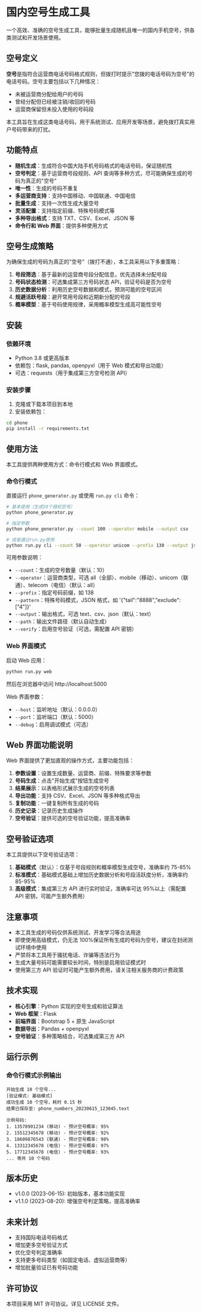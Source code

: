 # 国内空号生成工具

一个高效、准确的空号生成工具，能够批量生成随机且唯一的国内手机空号，供各类测试和开发场景使用。

## 空号定义

**空号**是指符合运营商电话号码格式规则，但拨打时提示"您拨的电话号码为空号"的电话号码。空号主要包括以下几种情况：

- 未被运营商分配给用户的号码
- 曾经分配但已经被注销/收回的号码
- 运营商保留但未投入使用的号码段

本工具旨在生成这类电话号码，用于系统测试、应用开发等场景，避免拨打真实用户号码带来的打扰。

## 功能特点

- **随机生成**：生成符合中国大陆手机号码格式的电话号码，保证随机性
- **空号判定**：基于运营商号段规则、API 查询等多种方式，尽可能确保生成的号码为真正的"空号"
- **唯一性**：生成的号码不重复
- **多运营商支持**：支持中国移动、中国联通、中国电信
- **批量生成**：支持一次性生成大量空号
- **灵活配置**：支持指定前缀、特殊号码模式等
- **多种导出格式**：支持 TXT、CSV、Excel、JSON 等
- **命令行和 Web 界面**：提供多种使用方式

## 空号生成策略

为确保生成的号码为真正的"空号"（拨打不通），本工具采用以下多重策略：

1. **号段筛选**：基于最新的运营商号段分配信息，优先选择未分配号段
2. **号码状态检测**：可选集成第三方号码状态 API，验证号码是否为空号
3. **历史数据分析**：利用历史空号数据和模式，预测可能的空号区间
4. **规避活跃号段**：避开常用号段和近期新分配的号段
5. **概率模型**：基于号码使用规律，采用概率模型生成高可能性空号

## 安装

### 依赖环境

- Python 3.8 或更高版本
- 依赖包：flask, pandas, openpyxl（用于 Web 模式和导出功能）
- 可选：requests（用于集成第三方空号检测 API）

### 安装步骤

1. 克隆或下载本项目到本地
2. 安装依赖包：

```bash
cd phone
pip install -r requirements.txt
```

## 使用方法

本工具提供两种使用方式：命令行模式和 Web 界面模式。

### 命令行模式

直接运行 `phone_generator.py` 或使用 `run.py cli` 命令：

```bash
# 基本使用（生成10个随机空号）
python phone_generator.py

# 指定参数
python phone_generator.py --count 100 --operator mobile --output csv

# 或者通过run.py使用
python run.py cli --count 50 --operator unicom --prefix 130 --output json
```

可用参数说明：

- `--count`：生成的空号数量（默认：10）
- `--operator`：运营商类型，可选 all（全部）、mobile（移动）、unicom（联通）、telecom（电信）（默认：all）
- `--prefix`：指定号码前缀，如 138
- `--pattern`：特殊号码模式，JSON 格式，如 '{"tail":"8888","exclude":["4"]}'
- `--output`：输出格式，可选 text、csv、json（默认：text）
- `--path`：输出文件路径（默认自动生成）
- `--verify`：启用空号验证（可选，需配置 API 密钥）

### Web 界面模式

启动 Web 应用：

```bash
python run.py web
```

然后在浏览器中访问 http://localhost:5000

Web 界面参数：

- `--host`：监听地址（默认：0.0.0.0）
- `--port`：监听端口（默认：5000）
- `--debug`：启用调试模式（可选）

## Web 界面功能说明

Web 界面提供了更加直观的操作方式，主要功能包括：

1. **参数设置**：设置生成数量、运营商、前缀、特殊要求等参数
2. **号码生成**：点击"开始生成"按钮生成空号
3. **结果展示**：以表格形式展示生成的空号列表
4. **导出功能**：支持 CSV、Excel、JSON 等多种格式导出
5. **复制功能**：一键复制所有生成的号码
6. **历史记录**：记录历史生成操作
7. **空号验证**：提供可选的空号验证功能，提高准确率

## 空号验证选项

本工具提供以下空号验证选项：

1. **基础模式**（默认）：仅基于号段规则和概率模型生成空号，准确率约 75-85%
2. **标准模式**：基础模式基础上增加历史数据分析和号段活跃度分析，准确率约 85-95%
3. **高级模式**：集成第三方 API 进行实时验证，准确率可达 95%以上（需配置 API 密钥，可能产生额外费用）

## 注意事项

- 本工具生成的号码仅供系统测试、开发学习等合法用途
- 即使使用高级模式，仍无法 100%保证所有生成的号码为空号，建议在封闭测试环境中使用
- 严禁将本工具用于骚扰电话、诈骗等违法行为
- 生成大量号码可能需要较长时间，特别是启用验证模式时
- 使用第三方 API 验证时可能产生额外费用，请关注相关服务商的计费政策

## 技术实现

- **核心引擎**：Python 实现的空号生成和验证算法
- **Web 框架**：Flask
- **前端界面**：Bootstrap 5 + 原生 JavaScript
- **数据导出**：Pandas + openpyxl
- **空号验证**：多种策略结合，可选集成第三方 API

## 运行示例

### 命令行模式示例输出

```
开始生成 10 个空号...
[验证模式: 基础模式]
成功生成 10 个空号，耗时 0.15 秒
结果已保存至: phone_numbers_20230615_123045.text

示例号码:
1. 13578901234 (移动) - 预计空号概率: 95%
2. 15512345678 (移动) - 预计空号概率: 92%
3. 18609876543 (联通) - 预计空号概率: 98%
4. 13312345678 (电信) - 预计空号概率: 97%
5. 17712345678 (电信) - 预计空号概率: 93%
... 等共 10 个号码
```

## 版本历史

- v1.0.0 (2023-06-15): 初始版本，基本功能实现
- v1.1.0 (2023-08-20): 增强空号判定策略，提高准确率

## 未来计划

- 支持国际电话号码格式
- 增加更多空号验证方式
- 优化空号判定准确率
- 支持更多号码类型（如固定电话、虚拟运营商等）
- 增加批量验证已有号码功能

## 许可协议

本项目采用 MIT 许可协议。详见 LICENSE 文件。
